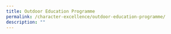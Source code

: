 ```yaml
---
title: Outdoor Education Programme
permalink: /character-excellence/outdoor-education-programme/
description: ""
---
```

